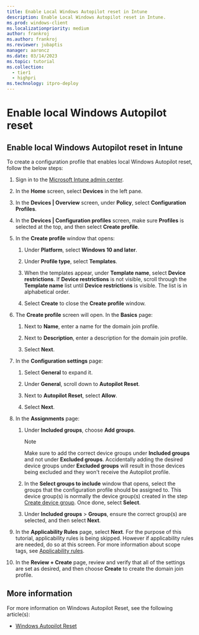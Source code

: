 ```yaml
---
title: Enable Local Windows Autopilot reset in Intune
description: Enable Local Windows Autopilot reset in Intune.
ms.prod: windows-client
ms.localizationpriority: medium
author: frankroj
ms.author: frankroj
ms.reviewer: jubaptis
manager: aaroncz
ms.date: 03/14/2023
ms.topic: tutorial
ms.collection: 
  - tier1
  - highpri
ms.technology: itpro-deploy
---
```


# Enable local Windows Autopilot reset


## Enable local Windows Autopilot reset in Intune

To create a configuration profile that enables local Windows Autopilot reset, follow the below steps:

1. Sign in to the [Microsoft Intune admin center](https://go.microsoft.com/fwlink/?linkid=2109431).

1. In the **Home** screen, select **Devices** in the left pane.

1. In the **Devices | Overview** screen, under **Policy**, select **Configuration Profiles**.

1. In the **Devices | Configuration profiles** screen, make sure **Profiles** is selected at the top, and then select **Create profile**.

1. In the **Create profile** window that opens:

   1. Under **Platform**, select **Windows 10 and later**.

   1. Under **Profile type**, select **Templates**.

   1. When the templates appear, under **Template name**, select **Device restrictions**. If **Device restrictions** is not visible, scroll through the **Template name** list until **Device restrictions** is visible. The list is in alphabetical order.

   1. Select **Create** to close the **Create profile** window.

1. The **Create profile** screen will open. In the **Basics** page:

   1. Next to **Name**, enter a name for the domain join profile.

   1. Next to **Description**, enter a description for the domain join profile.

   1. Select **Next**.

1. In the **Configuration settings** page:

   1. Select **General** to expand it.

   1. Under **General**, scroll down to **Autopilot Reset**.

   1. Next to **Autopilot Reset**, select **Allow**.

   1. Select **Next**.

1. In the **Assignments** page:

   1. Under **Included groups**, choose **Add groups**.

      > [!NOTE]
      >
      > Make sure to add the correct device groups under **Included groups** and not under **Excluded groups**. Accidentally adding the desired device groups under **Excluded groups** will result in those devices being excluded and they won't receive the Autopilot profile.

   1. In the **Select groups to include** window that opens, select the groups that the configuration profile should be assigned to. This device group(s) is normally the device group(s) created in the step [Create device group](autopilot-reset-device-group.md). Once done, select **Select**.

   1. Under **Included groups** > **Groups**, ensure the correct group(s) are selected, and then select **Next**.

1. In the **Applicability Rules** page, select **Next**. For the purpose of this tutorial, applicability rules is being skipped. However if applicability rules are needed, do so at this screen. For more information about scope tags, see [Applicability rules](/mem/intune/configuration/device-profile-create#applicability-rules).

1. In the **Review + Create** page, review and verify that all of the settings are set as desired, and then choose **Create** to create the domain join profile.

## More information

For more information on Windows Autopilot Reset, see the following article(s):

- [Windows Autopilot Reset](/mem/autopilot/windows-autopilot-reset)
